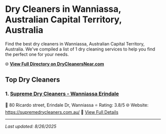 # Dry Cleaners in Wanniassa, Australian Capital Territory, Australia

Find the best dry cleaners in Wanniassa, Australian Capital Territory, Australia. We've compiled a list of 1 dry cleaning services to help you find the perfect one for your needs.

🌐 **[View Full Directory on DryCleanersNear.com](https://drycleanersnear.com/city/Australia/Australian%20Capital%20Territory/Wanniassa)**

## Top Dry Cleaners

### 1. [Supreme Dry Cleaners - Wanniassa Erindale](https://drycleanersnear.com/dryCleaner/68a28943e025a3a8d28d39ff/supreme-dry-cleaners-wanniassa-erindale)
📍 80 Ricardo street, Erindale Dr, Wanniassa
⭐ Rating: 3.8/5
🌐 Website: https://supremedrycleaners.com.au/
🔗 [View Full Details](https://drycleanersnear.com/dryCleaner/68a28943e025a3a8d28d39ff/supreme-dry-cleaners-wanniassa-erindale)


---

*Last updated: 8/26/2025*
